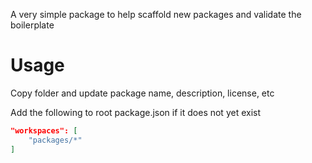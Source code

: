 A very simple package to help scaffold new packages and validate the boilerplate

# Usage

Copy folder and update package name, description, license, etc

Add the following to root package.json if it does not yet exist

```json
"workspaces": [
    "packages/*"
]
```
